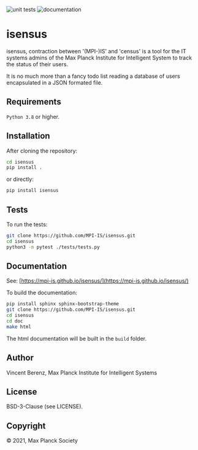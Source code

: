 ![unit tests](https://github.com/MPI-IS/isensus/actions/workflows/tests.yaml/badge.svg)
![documentation](https://github.com/MPI-IS/isensus/actions/workflows/docs.yaml/badge.svg)


# isensus

isensus, contraction between '(MPI-)IS' and 'census' is a tool for the IT systems admins of the Max Planck Institute for Intelligent System to track the status of their users.

It is no much more than a fancy todo list reading a database of users encapsulated in a JSON formated file.


## Requirements

`Python 3.8` or higher.

## Installation

After cloning the repository:

```bash
cd isensus
pip install .
```

or directly:

```bash
pip install isensus
```

## Tests

To run the tests:

```bash
git clone https://github.com/MPI-IS/isensus.git
cd isensus
python3 -m pytest ./tests/tests.py
```

## Documentation

See: [https://mpi-is.github.io/isensus/](https://mpi-is.github.io/isensus/)

To build the documentation:

```bash
pip install sphinx sphinx-bootstrap-theme
git clone https://github.com/MPI-IS/isensus.git
cd isensus
cd doc
make html
```

The html documentation will be built in the `build` folder.

## Author

Vincent Berenz, Max Planck Institute for Intelligent Systems

## License

BSD-3-Clause (see LICENSE).


## Copyright

© 2021, Max Planck Society
